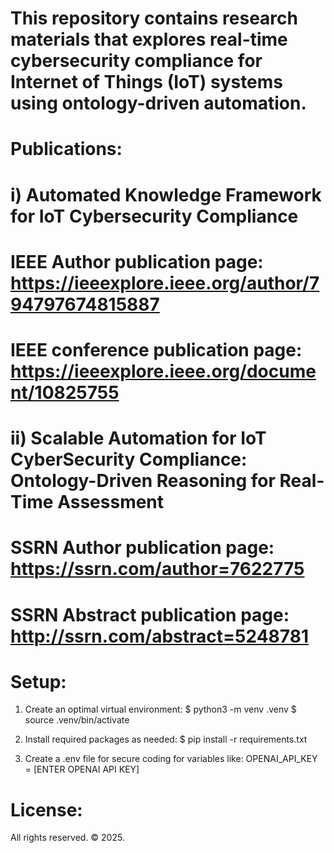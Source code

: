 # This repository contains research materials that explores real-time cybersecurity compliance for Internet of Things (IoT) systems using ontology-driven automation.

# Publications:
# i) Automated Knowledge Framework for IoT Cybersecurity Compliance
  # IEEE Author publication page: https://ieeexplore.ieee.org/author/794797674815887
  # IEEE conference publication page: https://ieeexplore.ieee.org/document/10825755
# ii) Scalable Automation for IoT CyberSecurity Compliance: Ontology-Driven Reasoning for Real-Time Assessment
  # SSRN Author publication page: https://ssrn.com/author=7622775
  # SSRN Abstract publication page: http://ssrn.com/abstract=5248781

# Setup:
  1. Create an optimal virtual environment:
    $ python3 -m venv .venv
    $ source .venv/bin/activate
  
  2. Install required packages as needed:
    $ pip install -r requirements.txt
  
  3. Create a .env file for secure coding for variables like:
    OPENAI_API_KEY = [ENTER OPENAI API KEY]

# License:
All rights reserved. © 2025.   
